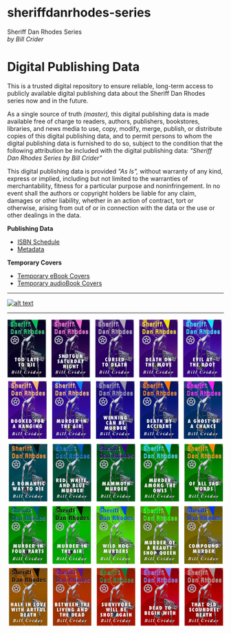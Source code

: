 # sheriffdanrhodes-series
Sheriff Dan Rhodes Series  
*by Bill Crider*
  
# Digital Publishing Data

This is a trusted digital repository to ensure reliable, long-term access to publicly available digital publishing data about the Sheriff Dan Rhodes series now and in the future.  

As a single source of truth *(master),* this digital publishing data is made available free of charge to readers, authors, publishers, bookstores, libraries, and news media to use, copy, modify, merge, publish, or distribute copies of this digital publishing data, and to permit persons to whom the digital publishing data is furnished to do so, subject to the condition that the following attribution be included with the digital publishing data: *"Sheriff Dan Rhodes Series by Bill Crider"*

This digital publishing data is provided *"As Is",* without warranty of any kind, express or implied, including but not limited to the warranties of merchantability, fitness for a particular purpose and noninfringement. In no event shall the authors or copyright holders be liable for any claim, damages or other liability, whether in an action of contract, tort or otherwise, arising from out of or in connection with the data or the use or other dealings in the data. 
  
**Publishing Data**  
 + [ISBN Schedule](https://github.com/MacavityReader/sheriffdanrhodes-series/blob/main/publishing-data/isbn-schedule.md)  
 + [Metadata](https://github.com/MacavityReader/sheriffdanrhodes-series/blob/main/publishing-data/metadata/)  
   
 **Temporary Covers**  
 + [Temporary eBook Covers](https://github.com/MacavityReader/sheriffdanrhodes-series/tree/main/covers-temp/ebook-temp-covers)  
 + [Temporary audioBook Covers](https://github.com/MacavityReader/sheriffdanrhodes-series/tree/main/covers-temp/audiobook-temp-covers)  
   
***


 [![alt text](https://raw.githubusercontent.com/MacavityReader/sheriffdanrhodes-series/refs/heads/main/covers-temp/sdr_covers_print_spine_color_spectrum.png "SDR Covers Print Spine Color Spectrum")](https://github.com/MacavityReader/sheriffdanrhodes-series/tree/main/covers-temp/ebook-temp-covers)  
  
***  

[![alt text](https://raw.githubusercontent.com/MacavityReader/sheriffdanrhodes-series/refs/heads/main/covers-temp/sdr_temp-cover-matrix.png "SDR Temporary Cover Matrix")](https://github.com/MacavityReader/sheriffdanrhodes-series/tree/main/covers-temp/ebook-temp-covers)  
  


  